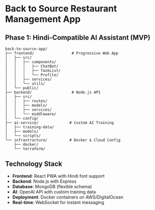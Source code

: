 # Back to Source Restaurant Management App

## Phase 1: Hindi-Compatible AI Assistant (MVP)
```
back-to-source-app/
├── frontend/                 # Progressive Web App
│   ├── src/
│   │   ├── components/
│   │   │   ├── ChatBot/
│   │   │   ├── TaskList/
│   │   │   └── Profile/
│   │   ├── services/
│   │   └── utils/
│   └── public/
├── backend/                  # Node.js API
│   ├── src/
│   │   ├── routes/
│   │   ├── models/
│   │   ├── services/
│   │   └── middleware/
│   └── config/
├── ai-service/              # Custom AI Training
│   ├── training-data/
│   ├── models/
│   └── scripts/
└── infrastructure/          # Docker & Cloud Config
    ├── docker/
    └── terraform/
```

## Technology Stack
- **Frontend**: React PWA with Hindi font support
- **Backend**: Node.js with Express
- **Database**: MongoDB (flexible schema)
- **AI**: OpenAI API with custom training data
- **Deployment**: Docker containers on AWS/DigitalOcean
- **Real-time**: WebSocket for instant messaging